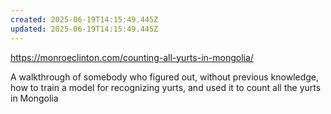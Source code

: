 ```yaml
---
created: 2025-06-19T14:15:49.445Z
updated: 2025-06-19T14:15:49.445Z
---
```

https://monroeclinton.com/counting-all-yurts-in-mongolia/

A walkthrough of somebody who figured out, without previous knowledge, how to train a model for recognizing yurts, and used it to count all the yurts in Mongolia
